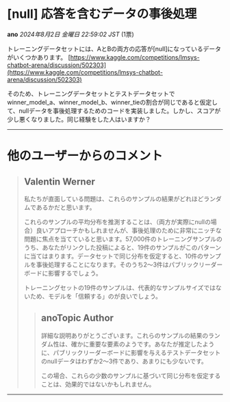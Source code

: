 # [null] 応答を含むデータの事後処理

**ano** *2024年8月2日 金曜日 22:59:02 JST* (1票)

トレーニングデータセットには、AとBの両方の応答が[null]になっているデータがいくつかあります。
[https://www.kaggle.com/competitions/lmsys-chatbot-arena/discussion/502303](https://www.kaggle.com/competitions/lmsys-chatbot-arena/discussion/502303)

そのため、トレーニングデータセットとテストデータセットでwinner_model_a、winner_model_b、winner_tieの割合が同じであると仮定して、nullデータを事後処理するためのコードを実装しました。しかし、スコアが少し悪くなりました。同じ経験をした人はいますか？

---
# 他のユーザーからのコメント

> ## Valentin Werner
> 
> 私たちが直面している問題は、これらのサンプルの結果がどれほどランダムであるかだと思います。
> 
> これらのサンプルの平均分布を推測することは、（両方が実際にnullの場合）良いアプローチかもしれませんが、事後処理のために非常にニッチな問題に焦点を当てていると思います。57,000件のトレーニングサンプルのうち、あなたがリンクした投稿によると、19件のサンプルがこのパターンに当てはまります。データセットで同じ分布を仮定すると、10件のサンプルを事後処理することになります。そのうち2〜3件はパブリックリーダーボードに影響するでしょう。
> 
> トレーニングセットの19件のサンプルは、代表的なサンプルサイズではないため、モデルを「信頼する」のが良いでしょう。
> 
> 
> 
> > ## anoTopic Author
> > 
> > 詳細な説明ありがとうございます。これらのサンプルの結果のランダム性は、確かに重要な要素のようです。あなたが推定したように、パブリックリーダーボードに影響を与えるテストデータセットのnullデータはわずか2〜3件であり、あまりにも少ないです。
> > 
> > この場合、これらの少数のサンプルに基づいて同じ分布を仮定することは、効果的ではないかもしれません。
> > 
> > 
> > 
---

